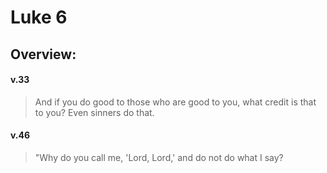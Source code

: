 # Luke 6

## Overview:


#### v.33
>And if you do good to those who are good to you, what credit is that to you? Even sinners do that.

#### v.46
>"Why do you call me, 'Lord, Lord,' and do not do what I say?










